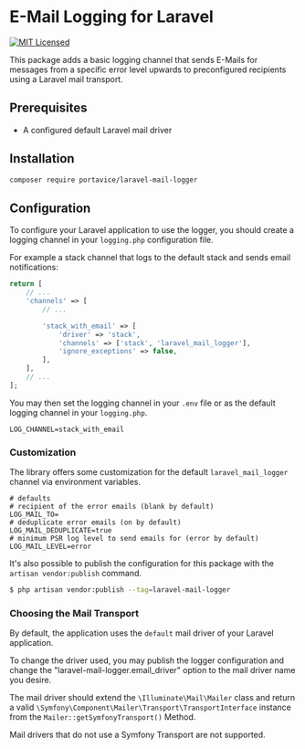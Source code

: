 # E-Mail Logging for Laravel

[![MIT Licensed](https://img.shields.io/badge/License-MIT-brightgreen.svg?style=flat-square)](LICENSE.md)

This package adds a basic logging channel that sends E-Mails for messages from a specific error level upwards to 
preconfigured recipients using a Laravel mail transport.

## Prerequisites

* A configured default Laravel mail driver

## Installation

```sh
composer require portavice/laravel-mail-logger
```

## Configuration

To configure your Laravel application to use the logger, you should create a logging channel in your `logging.php`
configuration file.

For example a stack channel that logs to the default stack and sends email notifications:

```php
return [
    // ...
    'channels' => [
        // ...    

        'stack_with_email' => [
            'driver' => 'stack',
            'channels' => ['stack', 'laravel_mail_logger'],
            'ignore_exceptions' => false,
        ],
    ],
    // ...    
];
```

You may then set the logging channel in your `.env` file or as the default logging channel in your `logging.php`.

```dotenv
LOG_CHANNEL=stack_with_email
```

### Customization

The library offers some customization for the default `laravel_mail_logger` channel via environment variables.

```dotenv
# defaults
# recipient of the error emails (blank by default) 
LOG_MAIL_TO=
# deduplicate error emails (on by default)
LOG_MAIL_DEDUPLICATE=true
# minimum PSR log level to send emails for (error by default) 
LOG_MAIL_LEVEL=error
```

It's also possible to publish the configuration for this package with the `artisan vendor:publish` command.

```sh
$ php artisan vendor:publish --tag=laravel-mail-logger
```

### Choosing the Mail Transport

By default, the application uses the `default` mail driver of your Laravel application.

To change the driver used, you may publish the logger configuration and change the "laravel-mail-logger.email_driver" 
option to the mail driver name you desire.

The mail driver should extend the `\Illuminate\Mail\Mailer` class and return 
a valid `\Symfony\Component\Mailer\Transport\TransportInterface` instance from the `Mailer::getSymfonyTransport()`
Method.

Mail drivers that do not use a Symfony Transport are not supported.

